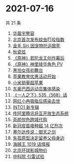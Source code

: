 # 2021-07-16

共 21 条

<!-- BEGIN ZHIHUSEARCH -->
<!-- 最后更新时间 Fri Jul 16 2021 19:06:55 GMT+0800 (China Standard Time) -->
1. [华晨宇整容](https://www.zhihu.com/search?q=华晨宇)
1. [北京首次发布蚊虫叮咬指数](https://www.zhihu.com/search?q=蚊虫叮咬指数)
1. [金毛 Siri 因宠物托运致死](https://www.zhihu.com/search?q=金毛siri)
1. [秋瓷炫](https://www.zhihu.com/search?q=秋瓷炫)
1. [《原神》若陀龙王创作幕后](https://www.zhihu.com/search?q=原神)
1. [ 《原神》神里绫华角色 PV](https://www.zhihu.com/search?q=原神)
1. [黑怕女孩初舞台](https://www.zhihu.com/search?q=黑怕女孩)
1. [苹果教育优惠活动开始](https://www.zhihu.com/search?q=教育优惠)
1. [小米销量超苹果](https://www.zhihu.com/search?q=小米)
1. [东奥巴西运动员集体感染](https://www.zhihu.com/search?q=巴西运动员集体感染)
1. [《一人之下》535（568）话](https://www.zhihu.com/search?q=一人之下)
1. [网红小冉吸脂后感染去世](https://www.zhihu.com/search?q=网红吸脂)
1. [INTO1 新专辑](https://www.zhihu.com/search?q=into1)
1. [传阿里腾讯将互开放生态系统](https://www.zhihu.com/search?q=阿里腾讯)
1. [茶颜悦色跨城代购](https://www.zhihu.com/search?q=茶颜悦色)
1. [新冠疫苗接种超 14 亿剂次](https://www.zhihu.com/search?q=新冠疫苗)
1. [塞尔达传说：御天之剑](https://www.zhihu.com/search?q=塞尔达)
1. [失孤原型决定留养父母身边](https://www.zhihu.com/search?q=失孤原型)
1. [海贼王 1019 话情报](https://www.zhihu.com/search?q=海贼王)
1. [北京环球影城物价](https://www.zhihu.com/search?q=环球影城)
1. [中科院 引雷试验](https://www.zhihu.com/search?q=引雷试验)
<!-- END ZHIHUSEARCH -->
